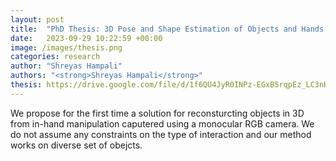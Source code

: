 ```yaml
---
layout: post
title:  "PhD Thesis: 3D Pose and Shape Estimation of Objects and Hands in Challenging Scenarios"
date:   2023-09-29 10:22:59 +00:00
image: /images/thesis.png
categories: research
author: "Shreyas Hampali"
authors: "<strong>Shreyas Hampali</strong>"
thesis: https://drive.google.com/file/d/1f6QU4JyR0INPz-EGxB5rqpEz_LC3nKsb/view?usp=drive_link
---
```

We propose for the first time a solution for reconsturcting objects in 3D from in-hand manipulation caputered using a monocular RGB camera. We do not assume any constraints on the type of interaction and our method works on diverse set of obejcts.
